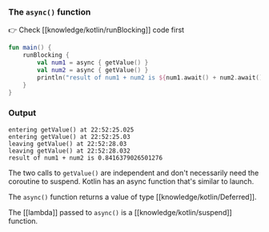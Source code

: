 ### The `async()` function

👉 Check [[knowledge/kotlin/runBlocking]] code first

```kt
fun main() {
	runBlocking {
		val num1 = async { getValue() }
		val num2 = async { getValue() }
		println("result of num1 + num2 is ${num1.await() + num2.await()}")
	}
}
```

### Output

```
entering getValue() at 22:52:25.025
entering getValue() at 22:52:25.03
leaving getValue() at 22:52:28.03
leaving getValue() at 22:52:28.032
result of num1 + num2 is 0.8416379026501276
```

The two calls to `getValue()` are independent and don't necessarily need the coroutine to suspend. Kotlin has an async function that's similar to launch.

The `async()` function returns a value of type [[knowledge/kotlin/Deferred]].

The [[lambda]] passed to `async()` is a [[knowledge/kotlin/suspend]] function.
